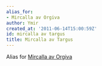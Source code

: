 ```yaml
---
alias_for:
- Mircalla av Orgiva
author: Ymir
created_at: '2011-06-14T15:00:59Z'
id: mircalla av targus
title: Mircalla av Targus
---
```

Alias for [Mircalla av Orgiva]

  [Mircalla av Orgiva]: Mircalla_av_Orgiva